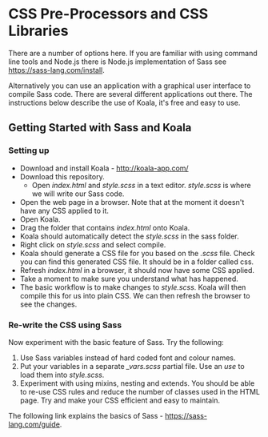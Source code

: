 # CSS Pre-Processors and CSS Libraries

There are a number of options here. If you are familiar with using command line tools and Node.js there is Node.js implementation of Sass see https://sass-lang.com/install.

Alternatively you can use an application with a graphical user interface to compile Sass code. There are several different applications out there. The instructions below describe the use of Koala, it's free and easy to use.

## Getting Started with Sass and Koala

### Setting up
* Download and install Koala - http://koala-app.com/
* Download this repository.
  * Open *index.html* and *style.scss* in a text editor.
    *style.scss* is where we will write our Sass code.
* Open the web page in a browser. Note that at the moment it doesn't have any CSS applied to it.
* Open Koala.
* Drag the folder that contains *index.html* onto Koala.
* Koala should automatically detect the *style.scss* in the sass folder.
* Right click on *style.scss* and select compile.
* Koala should generate a CSS file for you based on the *.scss* file. Check you can find this generated CSS file. It should be in a folder called css.
* Refresh *index.html* in a browser, it should now have some CSS applied.
* Take a moment to make sure you understand what has happened.
* The basic workflow is to make changes to *style.scss*. Koala will then compile this for us into plain CSS. We can then refresh the browser to see the changes.

### Re-write the CSS using Sass
Now experiment with the basic feature of Sass. Try the following:
1. Use Sass variables instead of hard coded font and colour names.
2. Put your variables in a separate *_vars.scss* partial file. Use an *use* to load them into *style.scss*.
3. Experiment with using mixins, nesting and extends. You should be able to re-use CSS rules and reduce the number of classes used in the HTML page. Try and make your CSS efficient and easy to maintain.

The following link explains the basics of Sass - https://sass-lang.com/guide.

